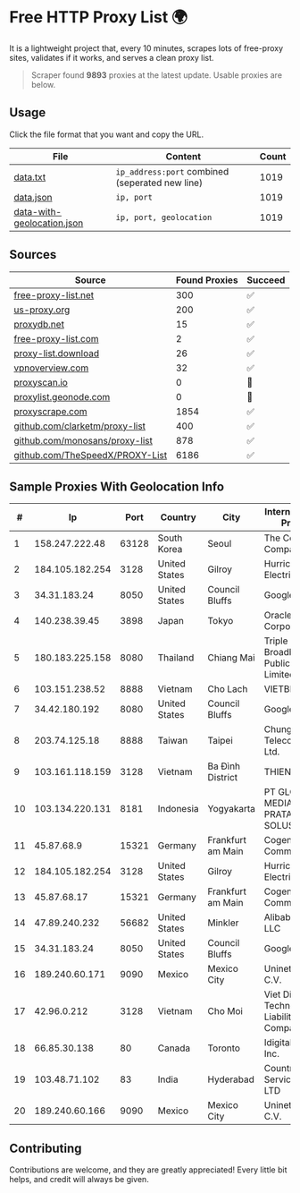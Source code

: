 
# Free HTTP Proxy List 🌍

It is a lightweight project that, every 10 minutes, scrapes lots of free-proxy sites, validates if it works, and serves a clean proxy list.


> Scraper found **9893** proxies at the latest update. Usable proxies are below.

## Usage

Click the file format that you want and copy the URL.


|File|Content|Count|
|----|-------|-----|
|[data.txt](https://raw.githubusercontent.com/themiralay/Proxy-List-World/master/data.txt)|`ip_address:port` combined (seperated new line)|1019|
|[data.json](https://raw.githubusercontent.com/themiralay/Proxy-List-World/master/data.json)|`ip, port`|1019|
|[data-with-geolocation.json](https://raw.githubusercontent.com/themiralay/Proxy-List-World/master/data-with-geolocation.json)|`ip, port, geolocation`|1019|

## Sources

|Source|Found Proxies|Succeed|
|------|-------------|-------|
|[free-proxy-list.net](https://free-proxy-list.net)|300|✅|
|[us-proxy.org](https://www.us-proxy.org)|200|✅|
|[proxydb.net](http://proxydb.net)|15|✅|
|[free-proxy-list.com](https://free-proxy-list.com/?page=&port=&type%5B%5D=http&type%5B%5D=https&up_time=0&search=Search)|2|✅|
|[proxy-list.download](https://www.proxy-list.download/HTTP)|26|✅|
|[vpnoverview.com](https://vpnoverview.com/privacy/anonymous-browsing/free-proxy-servers)|32|✅|
|[proxyscan.io](https://www.proxyscan.io)|0|🚫|
|[proxylist.geonode.com](https://proxylist.geonode.com/api/proxy-list?limit=300&page=1&sort_by=lastChecked&sort_type=desc&protocols=http,https)|0|🚫|
|[proxyscrape.com](https://api.proxyscrape.com/v2/?request=displayproxies&protocol=http&timeout=10000&country=all&ssl=all&anonymity=all)|1854|✅|
|[github.com/clarketm/proxy-list](https://raw.githubusercontent.com/clarketm/proxy-list/master/proxy-list-raw.txt)|400|✅|
|[github.com/monosans/proxy-list](https://raw.githubusercontent.com/monosans/proxy-list/main/proxies/http.txt)|878|✅|
|[github.com/TheSpeedX/PROXY-List](https://raw.githubusercontent.com/TheSpeedX/PROXY-List/master/http.txt)|6186|✅|


## Sample Proxies With Geolocation Info

|#|Ip|Port|Country|City|Internet Service Provider|
|-|--|----|-------|----|-------------------------|
|1|158.247.222.48|63128|South Korea|Seoul|The Constant Company, LLC|
|2|184.105.182.254|3128|United States|Gilroy|Hurricane Electric LLC|
|3|34.31.183.24|8050|United States|Council Bluffs|Google LLC|
|4|140.238.39.45|3898|Japan|Tokyo|Oracle Corporation|
|5|180.183.225.158|8080|Thailand|Chiang Mai|Triple T Broadband Public Company Limited|
|6|103.151.238.52|8888|Vietnam|Cho Lach|VIETBRANDS|
|7|34.42.180.192|8080|United States|Council Bluffs|Google LLC|
|8|203.74.125.18|8888|Taiwan|Taipei|Chunghwa Telecom Co., Ltd.|
|9|103.161.118.159|3128|Vietnam|Ba Đình District|THIENCO|
|10|103.134.220.131|8181|Indonesia|Yogyakarta|PT GLOBAL MEDIA PRATAMA SOLUSINDO|
|11|45.87.68.9|15321|Germany|Frankfurt am Main|Cogent Communications|
|12|184.105.182.254|3128|United States|Gilroy|Hurricane Electric LLC|
|13|45.87.68.17|15321|Germany|Frankfurt am Main|Cogent Communications|
|14|47.89.240.232|56682|United States|Minkler|Alibaba.com LLC|
|15|34.31.183.24|8050|United States|Council Bluffs|Google LLC|
|16|189.240.60.171|9090|Mexico|Mexico City|Uninet S.A. de C.V.|
|17|42.96.0.212|3128|Vietnam|Cho Moi|Viet Digital Technology Liability Company|
|18|66.85.30.138|80|Canada|Toronto|Idigital Internet Inc.|
|19|103.48.71.102|83|India|Hyderabad|Country Online Services PVT LTD|
|20|189.240.60.166|9090|Mexico|Mexico City|Uninet S.A. de C.V.|



## Contributing

Contributions are welcome, and they are greatly appreciated! Every
little bit helps, and credit will always be given.

